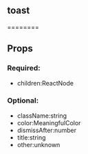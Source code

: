 
## toast
========
## Props


### Required:
 - children:ReactNode

### Optional:
 - className:string
 - color:MeaningfulColor
 - dismissAfter:number
 - title:string
 - other:unknown